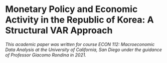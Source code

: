 # Monetary Policy and Economic Activity in the Republic of Korea: A Structural VAR Approach
<p><i>This academic paper was written for course ECON 112: Macroeconomic Data Analysis at the University of California, San Diego under the guidance of Professor Giacomo Rondina in 2021.</i></p>
